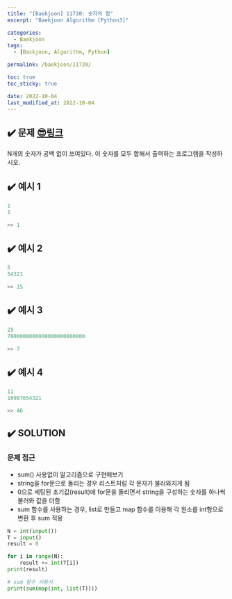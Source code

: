 ```yaml
---
title: "[Baekjoon] 11720: 숫자의 합"
excerpt: "Baekjoon Algorithm [Python3]"

categories:
  - Baekjoon
tags:
  - [Backjoon, Algorithm, Python]

permalink: /baekjoon/11720/

toc: true
toc_sticky: true

date: 2022-10-04
last_modified_at: 2022-10-04
---
```


## ✔️ 문제     [😎링크](https://www.acmicpc.net/problem/11720)
N개의 숫자가 공백 없이 쓰여있다. 이 숫자를 모두 합해서 출력하는 프로그램을 작성하시오.

## ✔️ 예시 1
```python
1
1

>> 1
```

## ✔️ 예시 2
```python
5
54321

>> 15
```

## ✔️ 예시 3
```python
25
7000000000000000000000000

>> 7
```

## ✔️ 예시 4
```python
11
10987654321

>> 46
```
## ✔️ SOLUTION
### 문제 접근

- sum() 사용없이 알고리즘으로 구현해보기
- string을 for문으로 돌리는 경우 리스트처럼 각 문자가 불러와지게 됨
- 0으로 세팅된 초기값(result)에 for문을 돌리면서 string을 구성하는 숫자를 하나씩 불러와 값을 더함
- sum 함수를 사용하는 경우, list로 만들고 map 함수를 이용해 각 원소를 int형으로 변환 후 sum 적용

```python
N = int(input())
T = input()
result = 0

for i in range(N):
    result += int(T[i])
print(result)

# sum 함수 사용시
print(sum(map(int, list(T))))
```


